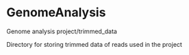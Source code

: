 # GenomeAnalysis
Genome analysis project/trimmed_data

Directory for storing trimmed data of reads used in the project

